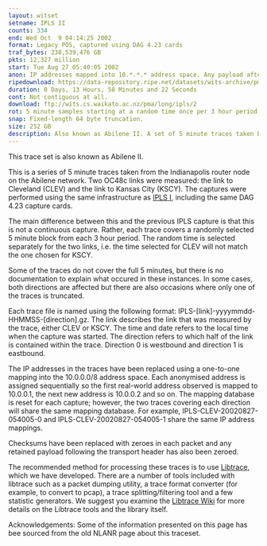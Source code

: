 ```yaml
---
layout: witset
setname: IPLS II
counts: 334
end: Wed Oct  9 04:14:25 2002
format: Legacy POS, captured using DAG 4.23 cards
traf_bytes: 238,539,476 GB
pkts: 12,327 million
start: Tue Aug 27 05:40:05 2002
anon: IP addresses mapped into 10.*.*.* address space. Any payload after the transport header has been zeroed. Checksums have also been replaced.
ripedownload: https://data-repository.ripe.net/datasets/wits-archive/pma/long/ipls/2
duration: 0 Days, 13 Hours, 58 Minutes and 22 Seconds
cont: Not contiguous at all.
download: ftp://wits.cs.waikato.ac.nz/pma/long/ipls/2
rot: 5 minute samples starting at a random time once per 3 hour period.
snap: Fixed-length 64 byte truncation.
size: 252 GB
description: Also known as Abilene II. A set of 5 minute traces taken between August and October 2002 from the Indianapolis router node on the Abilene network.
---
```


This trace set is also known as Abilene II.

This is a series of 5 minute traces taken from the Indianapolis router node on
the Abilene network. Two OC48c links were measured: the link to Cleveland
(CLEV) and the link to Kansas City (KSCY). The captures were performed using
the same infrastructure as <a href="../1/traceset.html">IPLS I</a>, including
the same DAG 4.23 capture cards.

The main difference between this and the previous IPLS capture is that this
is not a continuous capture. Rather, each trace covers a randomly selected
5 minute block from each 3 hour period. The random time is selected separately
for the two links, i.e. the time selected for CLEV will not match the one 
chosen for KSCY.

Some of the traces do not cover the full 5 minutes, but there is no
documentation to explain what occured in these instances. In some cases, both
directions are affected but there are also occasions where only one of the
traces is truncated.

Each trace file is named using the following format:
IPLS-[link]-yyyymmdd-HHMMSS-[direction].gz. The link describes the link that
was measured by the trace, either CLEV or KSCY. The time and date refers to the
local time when the capture was started. The direction refers to which half of
the link is contained within the trace. Direction 0 is westbound and direction
1 is eastbound.

The IP addresses in the traces have been replaced using a one-to-one mapping
into the 10.0.0.0/8 address space. Each anonymised address is assigned 
sequentially so the first real-world address observed is mapped to 10.0.0.1,
the next new address is 10.0.0.2 and so on. The mapping database is reset for
each capture; however, the two traces covering each direction will share the 
same mapping database. For example, IPLS-CLEV-20020827-054005-0 and
IPLS-CLEV-20020827-054005-1 share the same IP address mappings.

Checksums have been replaced with zeroes in each packet and any retained payload
following the transport header has also been zeroed.

The recommended method for processing these traces is to use
<a href="https://github.com/LibtraceTeam/libtrace">Libtrace</a>,
which we have developed. There are a number of tools included with libtrace
such as a packet dumping utility, a trace format converter (for example, to
convert to pcap), a trace splitting/filtering tool and a few statistic
generators. We suggest you examine the
<a href="https://github.com/LibtraceTeam/libtrace/wiki">Libtrace Wiki</a> for more details
on the Libtrace tools and the library itself.

Acknowledgements: Some of the information presented on this page has bee
sourced from the old NLANR page about this traceset.

